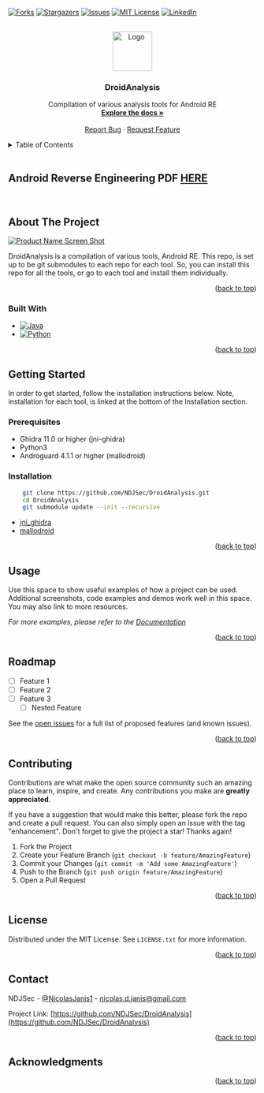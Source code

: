 <!-- Improved compatibility of back to top link: See: https://github.com/othneildrew/Best-README-Template/pull/73 -->
<a name="readme-top"></a>
<!--
*** Thanks for checking out the Best-README-Template. If you have a suggestion
*** that would make this better, please fork the repo and create a pull request
*** or simply open an issue with the tag "enhancement".
*** Don't forget to give the project a star!
*** Thanks again! Now go create something AMAZING! :D
-->



<!-- PROJECT SHIELDS -->
<!--
*** I'm using markdown "reference style" links for readability.
*** Reference links are enclosed in brackets [ ] instead of parentheses ( ).
*** See the bottom of this document for the declaration of the reference variables
*** for contributors-url, forks-url, etc. This is an optional, concise syntax you may use.
*** https://www.markdownguide.org/basic-syntax/#reference-style-links
-->
[![Forks][forks-shield]][forks-url]
[![Stargazers][stars-shield]][stars-url]
[![Issues][issues-shield]][issues-url]
[![MIT License][license-shield]][license-url]
[![LinkedIn][linkedin-shield]][linkedin-url]



<!-- PROJECT LOGO -->
<br />
<div align="center">
  <a href="https://github.com/NDJSec/DroidAnalysis">
    <img src="images/logo.png" alt="Logo" width="80" height="80">
  </a>

<h3 align="center">DroidAnalysis</h3>

  <p align="center">
    Compilation of various analysis tools for Android RE
    <br />
    <a href="https://github.com/NDJSec/DroidAnalysis"><strong>Explore the docs »</strong></a>
    <br />
    <br />
    <a href="https://github.com/NDJSec/DroidAnalysis/issues">Report Bug</a>
    ·
    <a href="https://github.com/NDJSec/DroidAnalysis/issues">Request Feature</a>
  </p>
</div>



<!-- TABLE OF CONTENTS -->
<details>
  <summary>Table of Contents</summary>
  <ol>
    <li>
      <a href="#about-the-project">About The Project</a>
      <ul>
        <li><a href="#built-with">Built With</a></li>
      </ul>
    </li>
    <li>
      <a href="#getting-started">Getting Started</a>
      <ul>
        <li><a href="#prerequisites">Prerequisites</a></li>
        <li><a href="#installation">Installation</a></li>
      </ul>
    </li>
    <li><a href="#usage">Usage</a></li>
    <li><a href="#roadmap">Roadmap</a></li>
    <li><a href="#contributing">Contributing</a></li>
    <li><a href="#license">License</a></li>
    <li><a href="#contact">Contact</a></li>
    <li><a href="#acknowledgments">Acknowledgments</a></li>
  </ol>
</details>
<br>

## Android Reverse Engineering PDF [HERE](https://github.com/NDJSec/Android-Reverse-Engineering)
<br>

<!-- ABOUT THE PROJECT -->
## About The Project

[![Product Name Screen Shot][product-screenshot]](https://example.com)

DroidAnalysis is a compilation of various tools, Android RE. This repo, is set up to be git submodules to each repo for each tool. So, you can install this repo for all the tools, or go to each tool and install them individually. 

<p align="right">(<a href="#readme-top">back to top</a>)</p>



### Built With

* [![Java][Java]][Java-url]
* [![Python][Python]][Python-url]

<p align="right">(<a href="#readme-top">back to top</a>)</p>



<!-- GETTING STARTED -->
## Getting Started
In order to get started, follow the installation instructions below. Note, installation for each tool, is linked at the bottom of the Installation section.

### Prerequisites
* Ghidra 11.0 or higher (jni-ghidra)
* Python3 
* Androguard 4.1.1 or higher (mallodroid)

### Installation
```bash
    git clone https://github.com/NDJSec/DroidAnalysis.git
    cd DroidAnalysis
    git submodule update --init --recursive
```

* [jni_ghidra](https://github.com/NDJSec/jni_ghidra)
* [mallodroid](https://github.com/NDJSec/mallodroid)

<p align="right">(<a href="#readme-top">back to top</a>)</p>



<!-- USAGE EXAMPLES -->
## Usage

Use this space to show useful examples of how a project can be used. Additional screenshots, code examples and demos work well in this space. You may also link to more resources.

_For more examples, please refer to the [Documentation](https://example.com)_

<p align="right">(<a href="#readme-top">back to top</a>)</p>



<!-- ROADMAP -->
## Roadmap

- [ ] Feature 1
- [ ] Feature 2
- [ ] Feature 3
    - [ ] Nested Feature

See the [open issues](https://github.com/github_username/repo_name/issues) for a full list of proposed features (and known issues).

<p align="right">(<a href="#readme-top">back to top</a>)</p>



<!-- CONTRIBUTING -->
## Contributing

Contributions are what make the open source community such an amazing place to learn, inspire, and create. Any contributions you make are **greatly appreciated**.

If you have a suggestion that would make this better, please fork the repo and create a pull request. You can also simply open an issue with the tag "enhancement".
Don't forget to give the project a star! Thanks again!

1. Fork the Project
2. Create your Feature Branch (`git checkout -b feature/AmazingFeature`)
3. Commit your Changes (`git commit -m 'Add some AmazingFeature'`)
4. Push to the Branch (`git push origin feature/AmazingFeature`)
5. Open a Pull Request

<p align="right">(<a href="#readme-top">back to top</a>)</p>



<!-- LICENSE -->
## License

Distributed under the MIT License. See `LICENSE.txt` for more information.

<p align="right">(<a href="#readme-top">back to top</a>)</p>



<!-- CONTACT -->
## Contact

NDJSec - [@NicolasJanis1](https://twitter.com/NicolasJanis1) - nicolas.d.janis@gmail.com

Project Link: [https://github.com/NDJSec/DroidAnalysis](https://github.com/NDJSec/DroidAnalysis)

<p align="right">(<a href="#readme-top">back to top</a>)</p>



<!-- ACKNOWLEDGMENTS -->
## Acknowledgments


<p align="right">(<a href="#readme-top">back to top</a>)</p>



<!-- MARKDOWN LINKS & IMAGES -->
<!-- https://www.markdownguide.org/basic-syntax/#reference-style-links -->
[contributors-shield]: https://img.shields.io/github/contributors/NDJSec/DroidAnalysis.svg?style=for-the-badge
[contributors-url]: https://github.com/NDJSec/DroidAnalysis/graphs/contributors
[forks-shield]: https://img.shields.io/github/forks/NDJSec/DroidAnalysis.svg?style=for-the-badge
[forks-url]: https://github.com/NDJSec/DroidAnalysis/network/members
[stars-shield]: https://img.shields.io/github/stars/NDJSec/DroidAnalysis.svg?style=for-the-badge
[stars-url]: https://github.com/NDJSec/DroidAnalysis/stargazers
[issues-shield]: https://img.shields.io/github/issues/NDJSec/DroidAnalysis.svg?style=for-the-badge
[issues-url]: https://github.com/NDJSec/DroidAnalysis/issues
[license-shield]: https://img.shields.io/github/license/NDJSec/DroidAnalysis.svg?style=for-the-badge
[license-url]: https://github.com/NDJSec/DroidAnalysis/blob/master/LICENSE.txt
[linkedin-shield]: https://img.shields.io/badge/-LinkedIn-black.svg?style=for-the-badge&logo=linkedin&colorB=555
[linkedin-url]: https://www.linkedin.com/in/nicolas-janis/
[product-screenshot]: images/screenshot.png
[Java]: https://img.shields.io/badge/Java-ED8B00?style=for-the-badge&logo=openjdk&logoColor=white
[Java-url]: https://www.java.com/en/
[Python]: https://img.shields.io/badge/python-3670A0?style=for-the-badge&logo=python&logoColor=ffdd54
[Python-url]: https://www.python.org/

